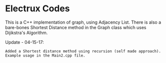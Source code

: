 # Electrux Codes

This is a C++ implementation of graph, using Adjacency List.
There is also a bare-bones Shortest Distance method in the Graph class which uses Dijikstra's Algorithm.

Update - 04-15-17:
	
	Added a Shortest distance method using recursion (self made approach). Example usage in the Main2.cpp file.